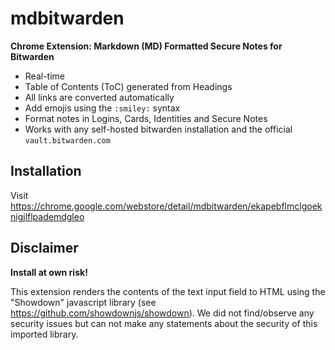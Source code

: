 # mdbitwarden

**Chrome Extension: Markdown (MD) Formatted Secure Notes for Bitwarden**

- Real-time
- Table of Contents (ToC) generated from Headings
- All links are converted automatically
- Add emojis using the ```:smiley:``` syntax
- Format notes in Logins, Cards, Identities and Secure Notes
- Works with any self-hosted bitwarden installation and the official ```vault.bitwarden.com```

## Installation

Visit https://chrome.google.com/webstore/detail/mdbitwarden/ekapebflmclgoeknigjlflpademdgleo

## Disclaimer

**Install at own risk!**

This extension renders the contents of the text input field to HTML using the "Showdown" javascript library (see https://github.com/showdownjs/showdown).
We did not find/observe any security issues but can not make any statements about the security of this imported library.
